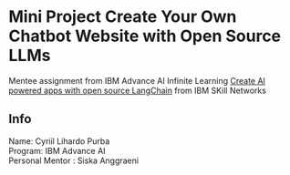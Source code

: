 # Mini Project Create Your Own Chatbot Website with Open Source LLMs

Mentee assignment from IBM Advance AI Infinite Learning
[Create AI powered apps with open source LangChain](https://apps.course-dev.skills.network/learning/course/course-v1:IND+GPXX06NCEN+v1/home) from IBM SKill Networks

## Info
Name: Cyriil Lihardo Purba\
Program: IBM Advance AI\
Personal Mentor : Siska Anggraeni
